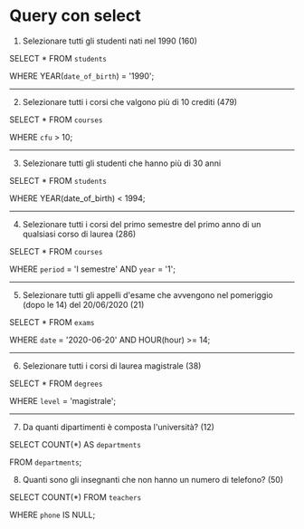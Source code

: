 # Query con select

1. Selezionare tutti gli studenti nati nel 1990 (160)

SELECT \* FROM `students`

WHERE YEAR(`date_of_birth`) = '1990';

---

2. Selezionare tutti i corsi che valgono più di 10 crediti (479)

SELECT \* FROM `courses`

WHERE `cfu` > 10;

---

3. Selezionare tutti gli studenti che hanno più di 30 anni

SELECT \* FROM `students`

WHERE YEAR(date_of_birth) < 1994;

---

4. Selezionare tutti i corsi del primo semestre del primo anno di un qualsiasi corso di laurea (286)

SELECT \* FROM `courses`

WHERE `period` = 'I semestre' AND `year` = '1';

---

5. Selezionare tutti gli appelli d'esame che avvengono nel pomeriggio (dopo le 14) del 20/06/2020 (21)

SELECT \* FROM `exams`

WHERE `date` = '2020-06-20' AND HOUR(hour) >= 14;

---

6. Selezionare tutti i corsi di laurea magistrale (38)

SELECT \* FROM `degrees`

WHERE `level` = 'magistrale';

---

7. Da quanti dipartimenti è composta l'università? (12)

SELECT COUNT(\*) AS `departments`

FROM `departments`;

8. Quanti sono gli insegnanti che non hanno un numero di telefono? (50)

SELECT COUNT(\*) FROM `teachers`

WHERE `phone` IS NULL;
